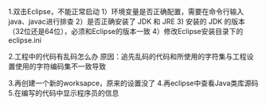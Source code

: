 1.双击Eclipse，不能正常启动
	1）环境变量是否正确配置，需要在命令行输入java、javac进行排查
	2）是否正确安装了 JDK 和 JRE
	3) 安装的 JDK 的版本（32位还是64位），必须和Eclipse的版本一致
	4）修改Eclipse安装目录下的eclipse.ini
	
2.工程中的代码有乱码怎么办
	原因：追先乱码的代码和所使用的字符集与工程设置使用的字符编码集不一致导致
	
3.再创建一个新的worksapce，原来的设置没了 
4.再eclipse中查看Java类库源码
5.在编写的代码中显示程序员的信息
	
	
